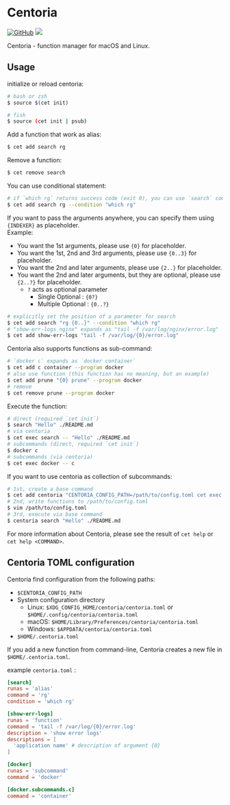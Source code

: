 # Centoria
[![GitHub](https://img.shields.io/github/license/mika-f/centoria)](./LICENSE)
[![](https://github.com/mika-f/centoria/workflows/Rust/badge.svg)](https://github.com/mika-f/centoria/actions)

Centoria - function manager for macOS and Linux.

## Usage

initialize or reload centoria:

```bash
# bash or zsh
$ source $(cet init)

# fish
$ source (cet init | psub)
```

Add a function that work as alias:

```bash
$ cet add search rg
```

Remove a function:

```bash
$ cet remove search
```

You can use conditional statement:

```bash
# if `which rg` returns success code (exit 0), you can use `search` command.
$ cet add search rg --condition "which rg"
```

If you want to pass the arguments anywhere, you can specify them using `{INDEXER}` as placeholder.  
Example:

- You want the 1st arguments, please use `{0}` for placeholder.
- You want the 1st, 2nd and 3rd arguments, please use `{0..3}` for placeholder.
- You want the 2nd and later arguments, please use `{2..}` for placeholder.
- You want the 2nd and later arguments, but they are optional, please use `{2..?}` for placeholder.
  - `?` acts as optional parameter
    - Single Optional : `{0?}`
    - Multiple Optional : `{0..?}`

```bash
# explicitly set the position of a parameter for search
$ cet add search "rg {0..}" --condition "which rg"
# "show-err-logs nginx" expands as "tail -f /var/log/nginx/error.log"
$ cet add show-err-logs "tail -f /var/log/{0}/error.log"
```

Centoria also supports functions as sub-command:

```bash
# `docker c` expands as `docker container`
$ cet add c container --program docker
# also use function (this function has no meaning, but an example)
$ cet add prune "{0} prune" --program docker
# remove
$ cet remove prune --program docker
```

Execute the function:

```bash
# direct (required `cet init`)
$ search "Hello" ./README.md
# via centoria
$ cet exec search -- "Hello" ./README.md
# subcommands (direct, required `cet init`)
$ docker c
# subcommands (via centoria)
$ cet exec docker -- c
```

If you want to use centoria as collection of subcommands:

```bash
# 1st, create a base command
$ cet add centoria "CENTORIA_CONFIG_PATH=/path/to/config.toml cet exec {0} -- {1..?}" --shell bash
# 2nd, write functions to /path/to/config.toml
$ vim /path/to/config.toml
# 3rd, execute via base command
$ centoria search "Hello" ./README.md
```

For more information about Centoria, please see the result of `cet help` or `cet help <COMMAND>`.


## Centoria TOML configuration

Centoria find configuration from the following paths:

- `$CENTORIA_CONFIG_PATH`
- System configuration directory
  - Linux: `$XDG_CONFIG_HOME/centoria/centoria.toml` or `$HOME/.config/centoria/centoria.toml`
  - macOS: `$HOME/Library/Preferences/centoria/centoria.toml`
  - Windows: `$APPDATA/centoria/centoria.toml`
- `$HOME/.centoria.toml`

If you add a new function from command-line, Centoria creates a new file in `$HOME/.centoria.toml`.

example `centoria.toml` :

```toml
[search]
runas = 'alias'
command = 'rg'
condition = 'which rg'

[show-err-logs]
runas = 'function'
command = 'tail -f /var/log/{0}/error.log'
description = 'show error logs'
descriptions = [
  'application name' # description of argument {0}
]

[docker]
runas = 'subcommand'
command = 'docker'

[docker.subcommands.c]
command = 'container'
```
